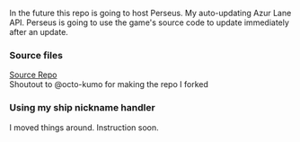 In the future this repo is going to host Perseus. My auto-updating Azur Lane API. Perseus is going to use the game's source code to update immediately after an update.

### Source files
[Source Repo](https://github.com/Drakomire/perseus-data) <br>
Shoutout to @octo-kumo for making the repo I forked 

### Using my ship nickname handler
I moved things around. Instruction soon.
